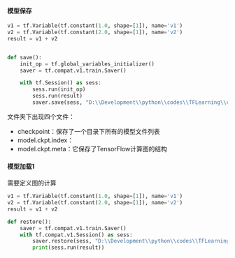 #### 模型保存

```python
v1 = tf.Variable(tf.constant(1.0, shape=[1]), name='v1')
v2 = tf.Variable(tf.constant(2.0, shape=[1]), name='v2')
result = v1 + v2


def save():
    init_op = tf.global_variables_initializer()
    saver = tf.compat.v1.train.Saver()

    with tf.Session() as sess:
        sess.run(init_op)
        sess.run(result)
        saver.save(sess, "D:\\Development\\python\\codes\\TFLearning\\compat-books\\model\\model.ckpt")
```

文件夹下出现四个文件：

- checkpoint：保存了一个目录下所有的模型文件列表
- model.ckpt.index：
- model.ckpt.meta：它保存了TensorFlow计算图的结构

#### 模型加载1

需要定义图的计算

```python
v1 = tf.Variable(tf.constant(1.0, shape=[1]), name='v1')
v2 = tf.Variable(tf.constant(2.0, shape=[1]), name='v2')
result = v1 + v2

def restore():
    saver = tf.compat.v1.train.Saver()
    with tf.compat.v1.Session() as sess:
        saver.restore(sess, "D:\\Development\\python\\codes\\TFLearning\\compat-books\\model\\model.ckpt")
        print(sess.run(result))
```


